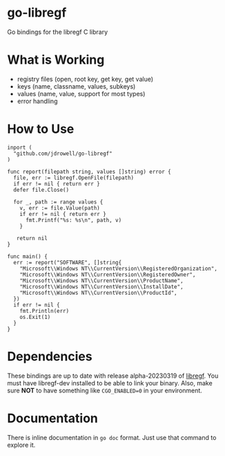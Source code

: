 # go-libregf
Go bindings for the libregf C library

# What is Working

* registry files (open, root key, get key, get value)
* keys (name, classname, values, subkeys)
* values (name, value, support for most types)
* error handling

# How to Use

```
inport (
  "github.com/jdrowell/go-libregf"
)

func report(filepath string, values []string) error {
  file, err := libregf.OpenFile(filepath)
  if err != nil { return err }
  defer file.Close()

  for _, path := range values {
    v, err := file.Value(path)
    if err != nil { return err }
      fmt.Printf("%s: %s\n", path, v)
    }

   return nil
}

func main() {
  err := report("SOFTWARE", []string{
    "Microsoft\\Windows NT\\CurrentVersion\\RegisteredOrganization",
    "Microsoft\\Windows NT\\CurrentVersion\\RegisteredOwner",
    "Microsoft\\Windows NT\\CurrentVersion\\ProductName",
    "Microsoft\\Windows NT\\CurrentVersion\\InstallDate",
    "Microsoft\\Windows NT\\CurrentVersion\\ProductId",
  })
  if err != nil {
    fmt.Println(err)
    os.Exit(1)
  }
}
```

# Dependencies

These bindings are up to date with release alpha-20230319 of [libregf](https://github.com/libyal/libregf).
You must have libregf-dev installed to be able to link your binary. Also, make sure **NOT** to have something
like <code>CGO_ENABLED=0</code> in your environment.

# Documentation

There is inline documentation in <code>go doc</code> format. Just use that command to explore it.
